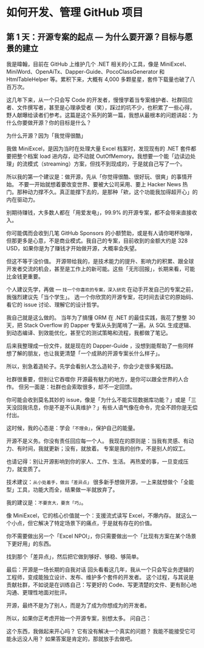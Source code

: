 # 如何开发、管理 GitHub 项目

## 第 1 天：开源专案的起点 — 为什么要开源？目标与愿景的建立

我是暐翰，目前在 GitHub 上维护几个 .NET 相关的小工具，像是 MiniExcel、MiniWord、OpenAiTx、Dapper-Guide、PocoClassGenerator 和 HtmlTableHelper 等。累积下来，大概有 4,000 多颗星星，套件下载量也破了八百万次。

这几年下来，从一个只会写 Code 的开发者，慢慢学着当专案维护者、社群回应者、文件撰写者，甚至是心理承受者（笑），踩过的坑不少，也积累了一些心得，野人献曝给读者们参考。这篇是这个系列的第一篇，我想从最根本的问题讲起：为什么你要做开源？你的目标是什么？

为什么开源？因为「我觉得很酷」

我做 MiniExcel，是因为当时在处理大量 Excel 档案时，发现现有的 .NET 套件都要把整个档案 load 进内存，动不动就 OutOfMemory。我想要一个能「边读边处理」的流模式（streaming）方案，但找不到现成的，于是就自己写了一个。

所以我的第一个建议是：做开源，先从「你觉得很酷、很好玩、很爽」的事情开始。
不要一开始就想着要改变世界、要被大公司采用、要上 Hacker News 热门。那种动力撑不久。真正能撑下去的，是那种「欸，这个功能我加得超开心」的内在驱动力。

别期待赚钱，大多数人都在「用爱发电」，99.9% 的开源专案，都不会带来直接收入。

你可能偶而会收到几笔 GitHub Sponsors 的小额赞助，或是有人请你喝杯咖啡，但那更多是心意，不是商业模式。我自己的专案，目前收到的金额大约是 328 USD，如果你是为了赚钱才开始做开源，大概率会失望。

但这不等于没价值。
开源带给我的，是技术能力的提升、影响力的积累、跟全球开发者交流的机会，甚至是工作上的新可能。这些「无形回报」，长期来看，可能比金钱更重要。

个人建议先学，再做 — `找一个你喜欢的专案，深入研究`
在动手开发自己的专案之前，我强烈建议先「当个学生」。
选一个你欣赏的开源专案，花时间去读它的原始码、看它的 issue 讨论、理解它的设计哲学。

我自己就是这么做的。
当年为了搞懂 ORM 在 .NET 的最佳实践，我花了整整 30 天，把 Stack Overflow 的 Dapper 专案从头到尾啃了一遍。从 SQL 生成逻辑、到动态编译、到效能优化，甚至它的测试策略和流程，我都做了笔记。

后来我整理成一份文件，就是现在的 Dapper-Guide ，没想到能帮助了一些同样想了解的朋友，也让我更清楚「一个成熟的开源专案长什么样子」。

所以，别急着造轮子。先学会看别人怎么造轮子，你会少走很多冤枉路。

社群很重要，但别让它吞噬你
开源最有魅力的地方，是你可以跟全世界的人合作。
但另一面是：社群也会索取很多，却不一定回馈。

你可能会收到莫名其妙的 issue，像是「为什么不能实现数据库功能？」或是「三天没回我讯息，你是不是不认真维护？」有些人语气像在命令，完全不顾你是无偿付出。

这时候，我的心态是：学会`「不理会」`，保护自己的能量。

开源不是义务。你没有责任回应每一个人。
我现在的原则是：当我有灵感、有动力、有时间，我就更新；没有，就放着。
专案是我的创作，不是别人的奴工。

也请记得：别让开源影响到你的家人、工作、生活。
再热爱的事，一旦变成压力，就变质了。

技术建议：`从小处着手，做出「差异点」`
很多新手想做开源，一上来就想做个「全能型」工具，功能大而全，结果做一半就放弃了。

我的建议是：`不要贪大，要贪「巧」`。

像 MiniExcel，它的核心价值就一个：支援流式读写 Excel，不爆内存。
就这么一个小点，但它解决了特定场景下的痛点，于是就有存在的价值。

你不需要做出另一个「Excel NPOI」，你只需要做出一个「比现有方案在某个场景下更好用」的东西。

找到那个「差异点」，然后把它做到够好、够稳、够简单。

最后：开源是一场长期的自我对话
回头看看这几年，我从一个只会写业务逻辑的工程师，变成能独立设计、发布、维护多个套件的开发者。
这个过程，与其说是贡献社群，不如说是在训练自己：写更好的 Code、写更清楚的文件、更有耐心地沟通、更理性地面对批评。

开源，最终不是为了别人，而是为了成为你想成为的开发者。

所以，如果你正考虑开始一个开源专案，别想太多。
问自己：

这个东西，我做起来开心吗？
它有没有解决一个真实的问题？
我能不能接受它可能永远没人用？
如果答案是肯定的，那就放手去做吧。

